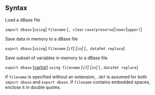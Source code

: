## Syntax

Load a dBase file

`import dbase` \[`using`\] `filename` \[`, clear`
`case(preserve`\|`lower`\|`upper)`\]

Save data in memory to a dBase file

`export dbase` \[`using`\] `filename` _\[`if`\]
\[`in`\]_ \[`, datafmt replace`\]

Save subset of variables in memory to a dBase file

`export dbase`
\[[varlist](http://www.stata.com/help.cgi?varlist)\]
`using filename` _\[`if`\] \[`in`\]_ \[`,`
`datafmt replace`\]

If `filename` is specified without an extension, `.dbf` is assumed for
both `import dbase` and `export dbase`. If `filename` contains embedded
spaces, enclose it in double quotes.
